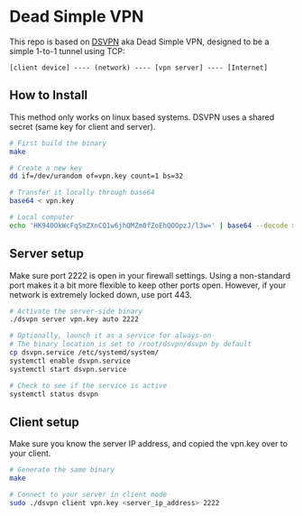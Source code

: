 # Dead Simple VPN

This repo is based on [DSVPN](https://github.com/jedisct1/dsvpn) aka Dead Simple VPN, designed to be a simple 1-to-1 tunnel using TCP:

```text
[client device] ---- (network) ---- [vpn server] ---- [Internet]
```

## How to Install

This method only works on linux based systems. DSVPN uses a shared secret (same key for client and server).

```sh
# First build the binary
make

# Create a new key
dd if=/dev/urandom of=vpn.key count=1 bs=32

# Transfer it locally through base64
base64 < vpn.key

# Local computer
echo 'HK940OkWcFqSmZXnCQ1w6jhQMZm0fZoEhQOOpzJ/l3w=' | base64 --decode > vpn.key
```

## Server setup

Make sure port 2222 is open in your firewall settings. Using a non-standard port makes it a bit more flexible to keep other ports open. However, if your network is extremely locked down, use port 443.

```sh
# Activate the server-side binary
./dsvpn server vpn.key auto 2222

# Optionally, launch it as a service for always-on
# The binary location is set to /root/dsvpn/dsvpn by default
cp dsvpn.service /etc/systemd/system/
systemctl enable dsvpn.service
systemctl start dsvpn.service

# Check to see if the service is active
systemctl status dsvpn
```

## Client setup

Make sure you know the server IP address, and copied the vpn.key over to your client.

```sh
# Generate the same binary
make

# Connect to your server in client mode
sudo ./dsvpn client vpn.key <server_ip_address> 2222
```
